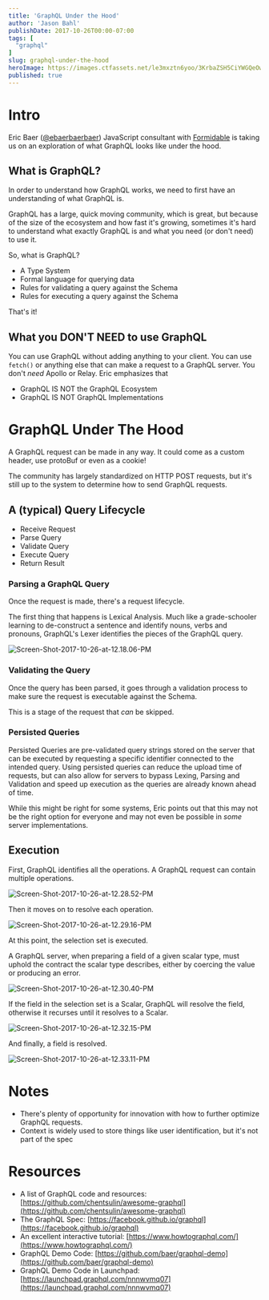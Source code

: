 ```yaml
---
title: 'GraphQL Under the Hood'
author: 'Jason Bahl'
publishDate: 2017-10-26T00:00-07:00
tags: [
  "graphql"
]
slug: graphql-under-the-hood
heroImage: https://images.ctfassets.net/le3mxztn6yoo/3KrbaZSH5CiYWGQeOw0awY/39ee5be467c85c233be343be8205dcc2/Screen-Shot-2017-10-26-at-10.21.23-AM.png
published: true
---
```



# Intro

Eric Baer ([@ebaerbaerbaer](https://twitter.com/ebaerbaerbaer)) JavaScript consultant with [Formidable](https://formidable.com/) is taking us on an exploration of what GraphQL looks like under the hood.

## What is GraphQL?

In order to understand how GraphQL works, we need to first have an understanding of what GraphQL is.

GraphQL has a large, quick moving community, which is great, but because of the size of the ecosystem and how fast it's growing, sometimes it's hard to understand what exactly GraphQL is and what you need (or don't need) to use it.

So, what is GraphQL?

- A Type System
- Formal language for querying data
- Rules for validating a query against the Schema
- Rules for executing a query against the Schema

That's it!

## What you DON'T NEED to use GraphQL
You can use GraphQL without adding anything to your client. You can use `fetch()` or anything else that can make a request to a GraphQL server. You don't _need_ Apollo or Relay. Eric emphasizes that

- GraphQL IS NOT the GraphQL Ecosystem
- GraphQL IS NOT GraphQL Implementations

# GraphQL Under The Hood
A GraphQL request can be made in any way. It could come as a custom header, use protoBuf or even as a cookie!

The community has largely standardized on HTTP POST requests, but it's still up to the system to determine how to send GraphQL requests.

## A (typical) Query Lifecycle

- Receive Request
- Parse Query
- Validate Query
- Execute Query
- Return Result

### Parsing a GraphQL Query

Once the request is made, there's a request lifecycle.

The first thing that happens is Lexical Analysis. Much like a grade-schooler learning to de-construct a sentence and identify nouns, verbs and pronouns, GraphQL's Lexer identifies the pieces of the GraphQL query.

![Screen-Shot-2017-10-26-at-12.18.06-PM](//images.contentful.com/le3mxztn6yoo/sXCczgTkNEKocMCsEse0o/491b706216ac4edd3bb2210204dc5b9d/Screen-Shot-2017-10-26-at-12.18.06-PM.png)

### Validating the Query

Once the query has been parsed, it goes through a validation process to make sure the request is executable against the Schema.

This is a stage of the request that _can_ be skipped.

### Persisted Queries
Persisted Queries are pre-validated query strings stored on the server that can be executed by requesting a specific identifier connected to the intended query. Using persisted queries can reduce the upload time of requests, but can also allow for servers to bypass Lexing, Parsing and Validation and speed up execution as the queries are already known ahead of time.

While this might be right for some systems, Eric points out that this may not be the right option for everyone and may not even be possible in _some_ server implementations.

## Execution
First, GraphQL identifies all the operations. A GraphQL request can contain multiple operations.

![Screen-Shot-2017-10-26-at-12.28.52-PM](//images.contentful.com/le3mxztn6yoo/38kNY0UDGMK8w8YcKaQWyC/d0e655b8d6cb58111daafd5b9676ec97/Screen-Shot-2017-10-26-at-12.28.52-PM.png)

Then it moves on to resolve each operation.

![Screen-Shot-2017-10-26-at-12.29.16-PM](//images.contentful.com/le3mxztn6yoo/4LfCLJci92giqcoCukKkcu/e0ad7d436f5423ee990ee0890320cb6f/Screen-Shot-2017-10-26-at-12.29.16-PM.png)

At this point, the selection set is executed.

A GraphQL server, when preparing a field of a given scalar
type, must uphold the contract the scalar type describes,
either by coercing the value or producing an error.

![Screen-Shot-2017-10-26-at-12.30.40-PM](//images.contentful.com/le3mxztn6yoo/1szgGoNH6E0m8iAC4MImue/448f54c300a826bab7063aecfcf7c4e6/Screen-Shot-2017-10-26-at-12.30.40-PM.png)

If the field in the selection set is a Scalar, GraphQL will resolve the field, otherwise it recurses until it resolves to a Scalar.

![Screen-Shot-2017-10-26-at-12.32.15-PM](//images.contentful.com/le3mxztn6yoo/41OHxTa3NmWGo0cYYWQmwu/9b6efedbb893abe2f43cfd4f18960c78/Screen-Shot-2017-10-26-at-12.32.15-PM.png)

And finally, a field is resolved.

![Screen-Shot-2017-10-26-at-12.33.11-PM](//images.contentful.com/le3mxztn6yoo/1GTMp2Oow4EkQ6wUuAQgqC/e8484a15a56d575243e667d8ef5a37e7/Screen-Shot-2017-10-26-at-12.33.11-PM.png)

# Notes
- There's plenty of opportunity for innovation with how to further optimize GraphQL requests.
- Context is widely used to store things like user identification, but it's not part of the spec

# Resources
- A list of GraphQL code and resources: [https://github.com/chentsulin/awesome-graphql](https://github.com/chentsulin/awesome-graphql)
- The GraphQL Spec: [https://facebook.github.io/graphql](https://facebook.github.io/graphql)
- An excellent interactive tutorial: [https://www.howtographql.com/](https://www.howtographql.com/)
- GraphQL Demo Code: [https://github.com/baer/graphql-demo](https://github.com/baer/graphql-demo)
- GraphQL Demo Code in Launchpad: [https://launchpad.graphql.com/nnnwvmq07](https://launchpad.graphql.com/nnnwvmq07)
